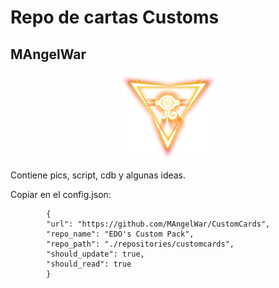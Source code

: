 # Repo de cartas Customs
## MAngelWar
<p align="center">
	<img src="./ignis_logo.png" alt="Multirole logo"/>
</p>
Contiene pics, script, cdb y algunas ideas.


Copiar en el config.json:


```
		{
		"url": "https://github.com/MAngelWar/CustomCards",
		"repo_name": "EDO's Custom Pack",
		"repo_path": "./repositories/customcards",
		"should_update": true,
		"should_read": true
		}
```

